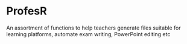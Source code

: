 # ProfesR
An assortment of functions to help teachers generate files suitable for learning platforms, automate exam writing, PowerPoint editing etc
